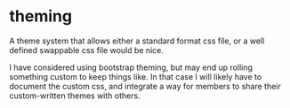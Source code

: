 
# theming

A theme system that allows either a standard format css file, or a well defined swappable css file would be nice.

I have considered using bootstrap theming, but may end up rolling something custom to keep things like.  In that case I will likely have to document the custom css, and integrate a way for members to share their custom-written themes with others.
